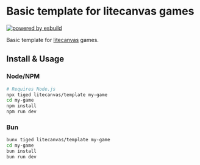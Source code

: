 # Basic template for litecanvas games

[![powered by esbuild](https://flat.badgen.net/static/bundler/esbuild/blue)]([https://litecanvas.js.org/](https://esbuild.github.io/))

Basic template for [litecanvas](https://github.com/litecanvas/game-engine) games.

## Install & Usage

### Node/NPM

```sh
# Requires Node.js
npx tiged litecanvas/template my-game
cd my-game
npm install
npm run dev
```

### Bun

```sh
bunx tiged litecanvas/template my-game
cd my-game
bun install
bun run dev
```

